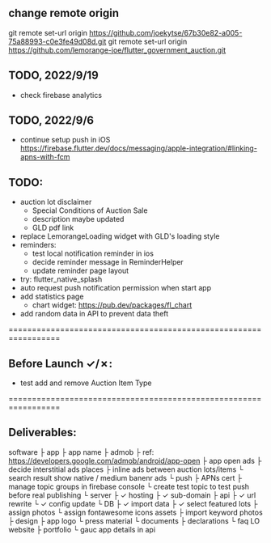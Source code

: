 ## change remote origin
git remote set-url origin https://github.com/joekytse/67b30e82-a005-75a88993-c0e3fe49d08d.git
git remote set-url origin https://github.com/lemorange-joe/flutter_government_auction.git

## TODO, 2022/9/19
- check firebase analytics 
## TODO, 2022/9/6
- continue setup push in iOS
https://firebase.flutter.dev/docs/messaging/apple-integration/#linking-apns-with-fcm

## TODO:
- auction lot disclaimer
  - Special Conditions of Auction Sale
  - description maybe updated
  - GLD pdf link
- replace LemorangeLoading widget with GLD's loading style
- reminders:
  - test local notification reminder in ios
  - decide reminder message in ReminderHelper
  - update reminder page layout
- try: flutter_native_splash
- auto request push notification permission when start app
- add statistics page
  - chart widget: https://pub.dev/packages/fl_chart
- add random data in API to prevent data theft

=================================================================

## Before Launch ✓/✗:
- test add and remove Auction Item Type

=================================================================

## Deliverables:
software
├ app
  ├ app name
  ├ admob
    ├ ref: https://developers.google.com/admob/android/app-open
    ├ app open ads
    ├ decide interstitial ads places
    ├ inline ads between auction lots/items
    └ search result show native / medium banenr ads
  └ push
    ├ APNs cert
    ├ manage topic groups in firebase console
    └ create test topic to test push before real publishing
└ server
  ├ ✓ hosting
  ├ ✓ sub-domain
  ├ api
    ├ ✓ url rewrite
    └ ✓ config update
  └ DB
    ├ ✓ import data
    ├ ✓ select featured lots
    ├ assign photos
    └ assign fontawesome icons
assets
├ import keyword photos
├ design
  ├ app logo
  └ press material
└ documents
  ├ declarations
  └ faq
LO website
├ portfolio
└ gauc app details in api
